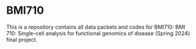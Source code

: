 # BMI710
 This is a repository contains all data packets and codes for BMI710: BMI 710: Single-cell analysis for functional genomics of disease (Spring 2024) final project.
